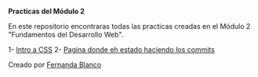 **Practicas del Módulo 2**

En este repositorio encontraras todas las practicas creadas en el Módulo 2 "Fundamentos del Desarrollo Web".

1- [Intro a CSS](file:///C:/Users/Rafa/OneDrive/Escritorio/modulo2/IntroCSS.html)
2- [Pagina donde eh estado haciendo los commits](file:///C:/Users/Rafa/OneDrive/Escritorio/modulo2/Clase2/propiedadesCSS.html)


Creado por [Fernanda Blanco](https://github.com/FerBlanco06)
